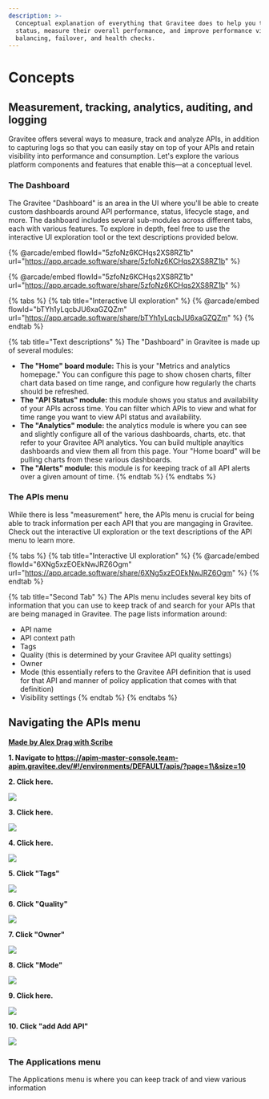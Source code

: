 ```yaml
---
description: >-
  Conceptual explanation of everything that Gravitee does to help you track API
  status, measure their overall performance, and improve performance via load
  balancing, failover, and health checks.
---
```


# Concepts

## Measurement, tracking, analytics, auditing, and logging

Gravitee offers several ways to measure, track and analyze APIs, in addition to capturing logs so that you can easily stay on top of your APIs and retain visibility into performance and consumption. Let's explore the various platform components and features that enable this—at a conceptual level.

### The Dashboard

The Gravitee "Dashboard" is an area in the UI where you'll be able to create custom dashboards around API performance, status, lifecycle stage, and more. The dashboard includes several sub-modules across different tabs, each with various features. To explore in depth, feel free to use the interactive UI exploration tool or the text descriptions provided below.

{% @arcade/embed flowId="5zfoNz6KCHqs2XS8RZ1b" url="https://app.arcade.software/share/5zfoNz6KCHqs2XS8RZ1b" %}

{% @arcade/embed flowId="5zfoNz6KCHqs2XS8RZ1b" url="https://app.arcade.software/share/5zfoNz6KCHqs2XS8RZ1b" %}

{% tabs %}
{% tab title="Interactive UI exploration" %}
{% @arcade/embed flowId="bTYh1yLqcbJU6xaGZQZm" url="https://app.arcade.software/share/bTYh1yLqcbJU6xaGZQZm" %}
{% endtab %}

{% tab title="Text descriptions" %}
The "Dashboard" in Gravitee is made up of several modules:

* **The "Home" board module:** This is your "Metrics and analytics homepage." You can configure this page to show chosen charts, filter chart data based on time range, and configure how regularly the charts should be refreshed.
* **The "API Status" module:** this module shows you status and availability of your APIs across time. You can filter which APIs to view and what for time range you want to view API status and availability.
* **The "Analytics" module:** the analytics module is where you can see and slightly configure all of the various dashboards, charts, etc. that refer to your Gravitee API analytics. You can build multiple anayltics dashboards and view them all from this page. Your "Home board" will be pulling charts from these various dashboards.
* **The "Alerts" module:** this module is for keeping track of all API alerts over a given amount of time.&#x20;
{% endtab %}
{% endtabs %}

### The APIs menu

While there is less "measurement" here, the APIs menu is crucial for being able to track information per each API that you are mangaging in Gravitee. Check out the interactive UI exploration or the text descriptions of the API menu to learn more.

{% tabs %}
{% tab title="Interactive UI exploration" %}
{% @arcade/embed flowId="6XNg5xzEOEkNwJRZ6Ogm" url="https://app.arcade.software/share/6XNg5xzEOEkNwJRZ6Ogm" %}
{% endtab %}

{% tab title="Second Tab" %}
The APIs menu includes several key bits of information that you can use to keep track of and search for your APIs that are being managed in Gravitee. The page lists information around:

* API name
* API context path
* Tags
* Quality (this is determined by your Gravitee API quality settings)
* Owner
* Mode (this essentially refers to the Gravitee API definition that is used for that API and manner of policy application that comes with that definition)
* Visibility settings&#x20;
{% endtab %}
{% endtabs %}

## Navigating the APIs menu

[**Made by Alex Drag with Scribe**](https://scribehow.com/shared/Navigating\_the\_APIs\_menu\_\_scS7AryiQQKXTF9ERROJbQ)

**1. Navigate to https://apim-master-console.team-apim.gravitee.dev/#!/environments/DEFAULT/apis/?page=1\&size=10**

**2. Click here.**

![](https://ajeuwbhvhr.cloudimg.io/colony-recorder.s3.amazonaws.com/files/2023-03-03/e096385d-af89-4d3c-b62c-d3717d38aa89/ascreenshot.jpeg?tl\_px=0,10\&br\_px=1493,850\&sharp=0.8\&width=560\&wat\_scale=50\&wat=1\&wat\_opacity=0.7\&wat\_gravity=northwest\&wat\_url=https://colony-labs-public.s3.us-east-2.amazonaws.com/images/watermarks/watermark\_default.png\&wat\_pad=74,139)

**3. Click here.**

![](https://ajeuwbhvhr.cloudimg.io/colony-recorder.s3.amazonaws.com/files/2023-03-03/45f98d55-3164-428c-b097-33748c9f3f5c/ascreenshot.jpeg?tl\_px=125,54\&br\_px=1618,894\&sharp=0.8\&width=560\&wat\_scale=50\&wat=1\&wat\_opacity=0.7\&wat\_gravity=northwest\&wat\_url=https://colony-labs-public.s3.us-east-2.amazonaws.com/images/watermarks/watermark\_default.png\&wat\_pad=262,139)

**4. Click here.**

![](https://ajeuwbhvhr.cloudimg.io/colony-recorder.s3.amazonaws.com/files/2023-03-03/f5d087c8-05f3-4dd7-947a-5796f5444012/ascreenshot.jpeg?tl\_px=831,54\&br\_px=2324,894\&sharp=0.8\&width=560\&wat\_scale=50\&wat=1\&wat\_opacity=0.7\&wat\_gravity=northwest\&wat\_url=https://colony-labs-public.s3.us-east-2.amazonaws.com/images/watermarks/watermark\_default.png\&wat\_pad=262,139)

**5. Click "Tags"**

![](https://ajeuwbhvhr.cloudimg.io/colony-recorder.s3.amazonaws.com/files/2023-03-03/15eac6f1-b158-4f7d-8ed7-df7a762e5d79/ascreenshot.jpeg?tl\_px=1277,52\&br\_px=2770,892\&sharp=0.8\&width=560\&wat\_scale=50\&wat=1\&wat\_opacity=0.7\&wat\_gravity=northwest\&wat\_url=https://colony-labs-public.s3.us-east-2.amazonaws.com/images/watermarks/watermark\_default.png\&wat\_pad=262,139)

**6. Click "Quality"**

![](https://ajeuwbhvhr.cloudimg.io/colony-recorder.s3.amazonaws.com/files/2023-03-03/25d956f4-5d8f-465f-9ec6-d210e3bd5374/ascreenshot.jpeg?tl\_px=1483,50\&br\_px=2976,890\&sharp=0.8\&width=560\&wat\_scale=50\&wat=1\&wat\_opacity=0.7\&wat\_gravity=northwest\&wat\_url=https://colony-labs-public.s3.us-east-2.amazonaws.com/images/watermarks/watermark\_default.png\&wat\_pad=262,139)

**7. Click "Owner"**

![](https://ajeuwbhvhr.cloudimg.io/colony-recorder.s3.amazonaws.com/files/2023-03-03/8a215264-34ca-43e5-9735-b21d910c58f2/ascreenshot.jpeg?tl\_px=1753,64\&br\_px=3246,904\&sharp=0.8\&width=560\&wat\_scale=50\&wat=1\&wat\_opacity=0.7\&wat\_gravity=northwest\&wat\_url=https://colony-labs-public.s3.us-east-2.amazonaws.com/images/watermarks/watermark\_default.png\&wat\_pad=262,139)

**8. Click "Mode"**

![](https://ajeuwbhvhr.cloudimg.io/colony-recorder.s3.amazonaws.com/files/2023-03-03/7329a4d2-b094-4667-afba-727caaec55d5/ascreenshot.jpeg?tl\_px=1962,62\&br\_px=3455,902\&sharp=0.8\&width=560\&wat\_scale=50\&wat=1\&wat\_opacity=0.7\&wat\_gravity=northwest\&wat\_url=https://colony-labs-public.s3.us-east-2.amazonaws.com/images/watermarks/watermark\_default.png\&wat\_pad=350,139)

**9. Click here.**

![](https://ajeuwbhvhr.cloudimg.io/colony-recorder.s3.amazonaws.com/files/2023-03-03/24267c6f-fa37-4bac-a450-b2fd8f1d895b/ascreenshot.jpeg?tl\_px=1962,58\&br\_px=3455,898\&sharp=0.8\&width=560\&wat\_scale=50\&wat=1\&wat\_opacity=0.7\&wat\_gravity=northwest\&wat\_url=https://colony-labs-public.s3.us-east-2.amazonaws.com/images/watermarks/watermark\_default.png\&wat\_pad=465,139)

**10. Click "add Add API"**

![](https://ajeuwbhvhr.cloudimg.io/colony-recorder.s3.amazonaws.com/files/2023-03-03/a2485ad4-4406-40c0-820f-4685863ebb4f/ascreenshot.jpeg?tl\_px=1962,0\&br\_px=3455,840\&sharp=0.8\&width=560\&wat\_scale=50\&wat=1\&wat\_opacity=0.7\&wat\_gravity=northwest\&wat\_url=https://colony-labs-public.s3.us-east-2.amazonaws.com/images/watermarks/watermark\_default.png\&wat\_pad=461,73)

### The Applications menu

The Applications menu is where you can keep track of and view various information&#x20;
